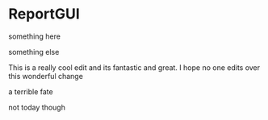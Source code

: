 # ReportGUI
something here

something else

This is a really cool edit and its fantastic and great. I hope no one edits over this wonderful change

a terrible fate

not today though
